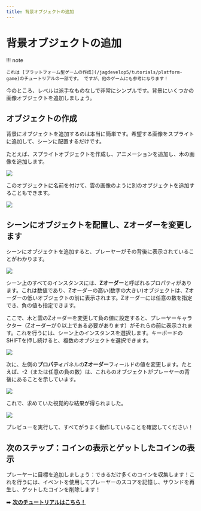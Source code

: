```yaml
---
title: 背景オブジェクトの追加
---
```

# 背景オブジェクトの追加

!!! note

    これは [プラットフォーム型ゲームの作成](/jagdevelop5/tutorials/platform-game)のチュートリアルの一部です。 ですが、他のゲームにも参考になります！

今のところ、レベルは派手なものなしで非常にシンプルです。背景にいくつかの画像オブジェクトを追加しましょう。

## オブジェクトの作成

背景にオブジェクトを追加するのは本当に簡単です。希望する画像をスプライトに追加して、シーンに配置するだけです。

たとえば、スプライトオブジェクトを作成し、アニメーションを追加し、木の画像を追加します。

![](/gdevelop5/tutorials/platform-game/screen_shot_2017-09-27_at_22.45.14.png)

このオブジェクトに名前を付けて、雲の画像のように別のオブジェクトを追加することもできます。

![](/gdevelop5/tutorials/platform-game/screen_shot_2017-09-27_at_22.46.01.png)

## シーンにオブジェクトを配置し、Zオーダーを変更します

シーンにオブジェクトを追加すると、プレーヤーがその背後に表示されていることがわかります。

![](/gdevelop5/tutorials/platform-game/screen_shot_2017-09-27_at_22.52.10.png)

シーン上のすべてのインスタンスには、**Zオーダー**と呼ばれるプロパティがあります。これは数値であり、Zオーダーの高い(数字の大きい)オブジェクトは、Zオーダーの低いオブジェクトの前に表示されます。Zオーダーには任意の数を指定でき、負の値も指定できます。

ここで、木と雲のZオーダーを変更して負の値に設定すると、プレーヤーキャラクター（Zオーダーが０以上である必要があります）がそれらの前に表示されます。これを行うには、シーン上のインスタンスを選択します。キーボードのSHIFTを押し続けると、複数のオブジェクトを選択できます。

![](/gdevelop5/tutorials/platform-game/screen_shot_2017-09-27_at_22.59.47.png)

次に、左側の**プロパティ**パネルの**Zオーダー**フィールドの値を変更します。たとえば、-2（または任意の負の数）は、これらのオブジェクトがプレーヤーの背後にあることを示しています。

![](/gdevelop5/tutorials/platform-game/screen_shot_2017-09-27_at_23.00.40.png)

これで、求めていた視覚的な結果が得られました。

![](/gdevelop5/tutorials/platform-game/screen_shot_2017-09-27_at_23.01.44.png)

プレビューを実行して、すべてがうまく動作していることを確認してください！


## 次のステップ：コインの表示とゲットしたコインの表示

プレーヤーに目標を追加しましょう：できるだけ多くのコインを収集します！これを行うには、イベントを使用してプレーヤーのスコアを記憶し、サウンドを再生し、ゲットしたコインを削除します！

➡️ **[次のチュートリアルはこちら！](/ja/gdevelop5/tutorials/platform-game/5-add-coins-and-number-of-collected-coins)** 